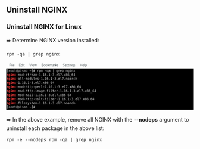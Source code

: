 ## Uninstall NGINX

### Uninstall NGINX for Linux

➡️ Determine NGINX version installed:
```
rpm -qa | grep nginx
```

![Image: Determine NGINX  Version](images/image_uninstall_determine_nginx_version.png)

➡️ In the above example, remove all NGINX with the **--nodeps** argument to uninstall each package in the above list:
```
rpm -e --nodeps rpm -qa | grep nginx
```
